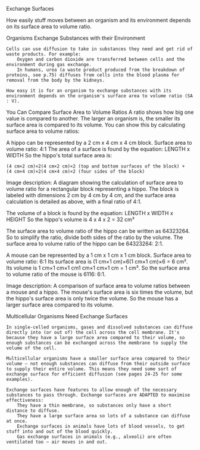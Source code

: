 Exchange Surfaces

How easily stuff moves between an organism and its environment depends on its surface area to volume ratio.

Organisms Exchange Substances with their Environment

    Cells can use diffusion to take in substances they need and get rid of waste products. For example:
        Oxygen and carbon dioxide are transferred between cells and the environment during gas exchange.
        In humans, urea (a waste product produced from the breakdown of proteins, see p.75) diffuses from cells into the blood plasma for removal from the body by the kidneys.

    How easy it is for an organism to exchange substances with its environment depends on the organism's surface area to volume ratio (SA : V).

You Can Compare Surface Area to Volume Ratios A ratio shows how big one value is compared to another. The larger an organism is, the smaller its surface area is compared to its volume. You can show this by calculating surface area to volume ratios:

A hippo can be represented by a 2 cm x 4 cm x 4 cm block. Surface area to volume ratio: 4:1 The area of a surface is found by the equation: LENGTH x WIDTH So the hippo's total surface area is:

    (4 cm×2 cm)×2(4 cm×2 cm)×2 (top and bottom surfaces of the block) +
    (4 cm×4 cm)×2(4 cm×4 cm)×2 (four sides of the block)

Image description: A diagram showing the calculation of surface area to volume ratio for a rectangular block representing a hippo. The block is labeled with dimensions 2 cm by 4 cm by 4 cm, and the surface area calculation is detailed as above, with a final ratio of 4:1.

The volume of a block is found by the equation: LENGTH x WIDTH x HEIGHT So the hippo's volume is 4 x 4 x 2 = 32 cm³

The surface area to volume ratio of the hippo can be written as 64323264​. So to simplify the ratio, divide both sides of the ratio by the volume. The surface area to volume ratio of the hippo can be 64323264​: 2:1.

A mouse can be represented by a 1 cm x 1 cm x 1 cm block. Surface area to volume ratio: 6:1 Its surface area is (1 cm×1 cm)×6(1 cm×1 cm)×6 = 6 cm². Its volume is 1 cm×1 cm×1 cm1 cm×1 cm×1 cm = 1 cm³. So the surface area to volume ratio of the mouse is 6116​: 6:1.

Image description: A comparison of surface area to volume ratios between a mouse and a hippo. The mouse's surface area is six times the volume, but the hippo's surface area is only twice the volume. So the mouse has a larger surface area compared to its volume.

Multicellular Organisms Need Exchange Surfaces

    In single-celled organisms, gases and dissolved substances can diffuse directly into (or out of) the cell across the cell membrane. It's because they have a large surface area compared to their volume, so enough substances can be exchanged across the membrane to supply the volume of the cell.

    Multicellular organisms have a smaller surface area compared to their volume — not enough substances can diffuse from their outside surface to supply their entire volume. This means they need some sort of exchange surface for efficient diffusion (see pages 24-25 for some examples).

    Exchange surfaces have features to allow enough of the necessary substances to pass through. Exchange surfaces are ADAPTED to maximise effectiveness:
        They have a thin membrane, so substances only have a short distance to diffuse.
        They have a large surface area so lots of a substance can diffuse at once.
        Exchange surfaces in animals have lots of blood vessels, to get stuff into and out of the blood quickly.
        Gas exchange surfaces in animals (e.g., alveoli) are often ventilated too — air moves in and out.